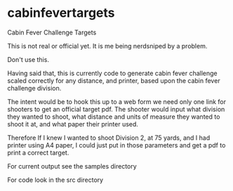 # cabinfevertargets
Cabin Fever Challenge Targets

This is not real or official yet. It is me being nerdsniped by a problem.

Don't use this.

Having said that, this is currently code to generate cabin fever challenge
scaled correctly for any distance, and printer, based upon the cabin fever
challenge division.

The intent would be to hook this up to a web form we need only one
link for shooters to get an official target pdf. The shooter would
input what division they wanted to shoot, what distance and units of
measure they wanted to shoot it at, and what paper their printer used.

Therefore If I knew I wanted to shoot Division 2, at 75 yards, and I had printer using A4 paper, I could just put in those parameters and get a pdf to
print a correct target.

For current output see the samples directory

For code look in the src directory



